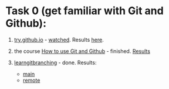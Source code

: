 # Task 0 (get familiar with Git and Github):

1. [try.github.io](https://try.github.io/levels/1/challenges/1) - [watched](https://www.codeschool.com/users/1554089/badges/621). Results [here](screenshots/try_git.png).

2. the course [How to use Git and Github](https://www.udacity.com/course/how-to-use-git-and-github--ud775) - finished. [Results](screenshots/udacity_git.png)

3. [learngitbranching](http://learngitbranching.js.org/) - done. Results:
	- [main](screenshots/learngitbranching_main.png)
	- [remote](screenshots/learngitbranching_remote.png)
